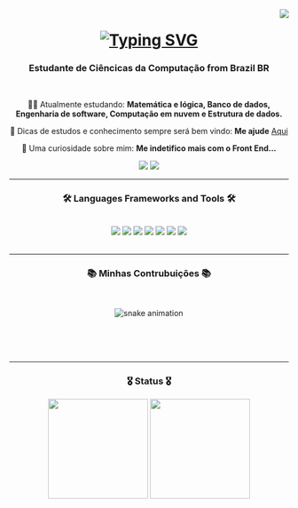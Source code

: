 <img align="right" src="https://visitor-badge.laobi.icu/badge?page_id=caiomaccedo.caiomaccedo"/>

<h1 align="center">
  <a href="https://git.io/typing-svg">
    <img src="https://readme-typing-svg.demolab.com?font=Montserrat&weight=500&size=30&pause=1000&center=true&vCenter=true&random=false&width=435&lines=Ol%C3%A1%2C+eu+sou+o+Caio!+%F0%9F%91%8B" alt="Typing SVG" /></a>
</h1>

<h3 align="center">Estudante de Ciêncicas da Computação from Brazil BR</h3>

<br/>

<div align="center">

👨‍💻 Atualmente estudando: **Matemática e lógica, Banco de dados, Engenharia de software, Computação em nuvem e Estrutura de dados.**

🧠 Dicas de estudos e conhecimento sempre será bem vindo: **Me ajude** [Aqui](https://github.com/caiomaccedo/caiomaccedo/issues)

🧐 Uma curiosidade sobre mim: **Me indetifico mais com o Front End...**
  
</div>

<div align="center">
  <a href = "https://www.linkedin.com/in/caiomaccedo"><img src="https://img.shields.io/badge/LinkedIn-0077B5?style=for-the-badge&logo=linkedin&logoColor=white"></a>
  <a href="maito:contatocaiomaccedo@gmail.com" target="_blank"><img src="https://img.shields.io/badge/Gmail-D14836?style=for-the-badge&logo=gmail&logoColor=white"></a>

</div>

<hr/>

<h3 align="center">🛠️ Languages Frameworks and Tools 🛠️</h3>
<br/>
<div align="center">
  <img src="https://skillicons.dev/icons?i=py&theme=light"/>
  <img src="https://skillicons.dev/icons?i=js&theme=light">
  <img src="https://skillicons.dev/icons?i=sqlite&theme=light"/>
  <img src="https://skillicons.dev/icons?i=html&theme=light"/>
  <img src="https://skillicons.dev/icons?i=css&theme=light"/>
  <img src="https://skillicons.dev/icons?i=vscode&theme=light"/>
  <img src="https://skillicons.dev/icons?i=wordpress&theme=light"/>

</div>

<br/>
<hr/>

<div align="center">
  <h3>📚 Minhas Contrubuições 📚</h3>
  <br/>

  ![snake animation](https://github.com/<caiomaccedo>/<caiomaccedo>/blob/output/github-contribution-grid-snake2.svg)

  <br/><br/><br/>
</div>

<hr/>

<h3 align="center">🎖️ Status 🎖️</h3>
  
<div align="center">
  <img align="center" height="180em" src="https://github-readme-stats.vercel.app/api?username=caiomaccedo&show_icons=true&theme=dracula&include_all_comits=true&count_private=true"/>
  <img align="center" height="180em" src="https://github-readme-stats.vercel.app/api/top-langs/?username=caiomaccedo&layout=compact&langs_count=16&theme=dracula"/>
</div>

